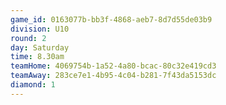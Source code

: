 ```yaml
---
game_id: 0163077b-bb3f-4868-aeb7-8d7d55de03b9
division: U10
round: 2
day: Saturday
time: 8.30am
teamHome: 4069754b-1a52-4a80-bcac-80c32e419cd3
teamAway: 283ce7e1-4b95-4c04-b281-7f43da5153dc
diamond: 1
---
```

